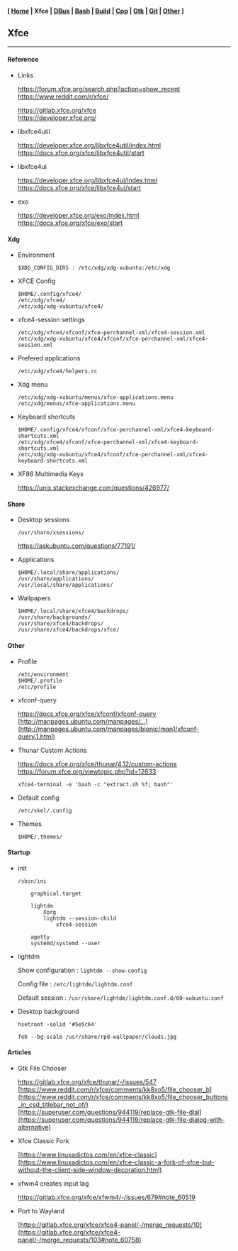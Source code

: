 **[ [Home](00-Home.html) | Xfce | [DBus](10-DBus.html) | [Bash](15-Bash.html) | [Build](20-Build.html) | [Cpp](25-Cpp.html) | [Gtk](30-Gtk.html) | [Git](35-Git.html) | [Other](99-Other.html) ]**

## Xfce

---

#### Reference

* Links
    
    https://forum.xfce.org/search.php?action=show_recent  
    https://www.reddit.com/r/xfce/  
    
    https://gitlab.xfce.org/xfce  
    https://developer.xfce.org/  

* libxfce4util
    
    https://developer.xfce.org/libxfce4util/index.html  
    https://docs.xfce.org/xfce/libxfce4util/start  
    
* libxfce4ui
    
    https://developer.xfce.org/libxfce4ui/index.html  
    https://docs.xfce.org/xfce/libxfce4ui/start  

* exo
    
    https://developer.xfce.org/exo/index.html  
    https://docs.xfce.org/xfce/exo/start  



#### Xdg
    
* Environment
    
    ```
    $XDG_CONFIG_DIRS : /etc/xdg/xdg-xubuntu:/etc/xdg
    ```

* XFCE Config
    
    ```
    $HOME/.config/xfce4/
    /etc/xdg/xfce4/
    /etc/xdg/xdg-xubuntu/xfce4/
    ```

* xfce4-session settings

    ```
    /etc/xdg/xfce4/xfconf/xfce-perchannel-xml/xfce4-session.xml
    /etc/xdg/xdg-xubuntu/xfce4/xfconf/xfce-perchannel-xml/xfce4-session.xml
    ```

* Prefered applications

    ```
    /etc/xdg/xfce4/helpers.rc
    ```
    
* Xdg menu
    
    ```
    /etc/xdg/xdg-xubuntu/menus/xfce-applications.menu
    /etc/xdg/menus/xfce-applications.menu
    ```

* Keyboard shortcuts
    
    ```
    $HOME/.config/xfce4/xfconf/xfce-perchannel-xml/xfce4-keyboard-shortcuts.xml
    /etc/xdg/xfce4/xfconf/xfce-perchannel-xml/xfce4-keyboard-shortcuts.xml
    /etc/xdg/xdg-xubuntu/xfce4/xfconf/xfce-perchannel-xml/xfce4-keyboard-shortcuts.xml
    ```

* XF86 Multimedia Keys
    
    https://unix.stackexchange.com/questions/426977/  



#### Share

* Desktop sessions
    
    `/usr/share/xsessions/`
    
    https://askubuntu.com/questions/77191/  
    
* Applications

    ```
    $HOME/.local/share/applications/
    /usr/share/applications/
    /usr/local/share/applications/
    ```

* Wallpapers

    ```
    $HOME/.local/share/xfce4/backdrops/
    /usr/share/backgrounds/
    /usr/share/xfce4/backdrops/
    /usr/share/xfce4/backdrops/xfce/
    ```



#### Other

* Profile

    ```
    /etc/environment
    $HOME/.profile
    /etc/profile
    ```

* xfconf-query
    
    https://docs.xfce.org/xfce/xfconf/xfconf-query  
    [http://manpages.ubuntu.com/manpages/...](http://manpages.ubuntu.com/manpages/bionic/man1/xfconf-query.1.html)  

* Thunar Custom Actions
    
    https://docs.xfce.org/xfce/thunar/4.12/custom-actions  
    https://forum.xfce.org/viewtopic.php?id=12633  
    
    ```
    xfce4-terminal -e 'bash -c "extract.sh %f; bash"'
    ```

* Default config
    
    ```
    /etc/skel/.config
    ```

* Themes
    
    ```
    $HOME/.themes/
    ```



#### Startup

* init

    ```
    /sbin/ini
        
        graphical.target

        lightdm
            Xorg
            lightdm --session-child
                xfce4-session
        
        agetty
        systemd/systemd --user
    ```
    
* lightdm
    
    Show configuration : `lightdm --show-config`
    
    Config file : `/etc/lightdm/lightdm.conf`
    
    Default session : `/usr/share/lightdm/lightdm.conf.d/60-xubuntu.conf`

* Desktop background
    
    ```
    hsetroot -solid '#5e5c64'
    ```

    ```
    feh --bg-scale /usr/share/rpd-wallpaper/clouds.jpg
    ```



#### Articles

* Gtk File Chooser
    
    https://gitlab.xfce.org/xfce/thunar/-/issues/547  
    [https://www.reddit.com/r/xfce/comments/kk8xo5/file_chooser_b](https://www.reddit.com/r/xfce/comments/kk8xo5/file_chooser_buttons_in_csd_titlebar_not_of/)  
    [https://superuser.com/questions/944119/replace-gtk-file-dial](https://superuser.com/questions/944119/replace-gtk-file-dialog-with-alternative)  

* Xfce Classic Fork
    
    [https://www.linuxadictos.com/en/xfce-classic](https://www.linuxadictos.com/en/xfce-classic-a-fork-of-xfce-but-without-the-client-side-window-decoration.html)  

* xfwm4 creates input lag
    
    https://gitlab.xfce.org/xfce/xfwm4/-/issues/679#note_60519  

* Port to Wayland
    
    [https://gitlab.xfce.org/xfce/xfce4-panel/-/merge_requests/10](https://gitlab.xfce.org/xfce/xfce4-panel/-/merge_requests/103#note_60758)  

<!--
    https://mail.xfce.org/pipermail/xfce4-dev/  
    https://mail.xfce.org/pipermail/xfce/  
-->


